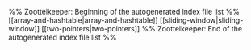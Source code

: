 %% Zoottelkeeper: Beginning of the autogenerated index file list  %%
 [[array-and-hashtable|array-and-hashtable]]
 [[sliding-window|sliding-window]]
 [[two-pointers|two-pointers]]
%% Zoottelkeeper: End of the autogenerated index file list  %%
